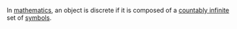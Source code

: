 In [mathematics](mathematics.md), an object is discrete if it is composed of a 
[countably infinite](./countable_infinity.md) set of [symbols](./symbol.md).